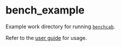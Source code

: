# bench_example
Example work directory for running [`benchcab`](https://github.com/CABLE-LSM/benchcab).

Refer to the [user guide](https://benchcab.readthedocs.io/en/stable/user_guide/) for usage.
